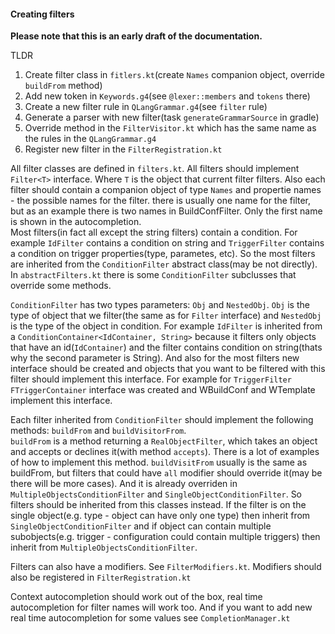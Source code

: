 #### Creating filters

**Please note that this is an early draft of the documentation.**

TLDR  
1) Create filter class in `fitlers.kt`(create `Names` companion object, override `buildFrom` method)
2) Add new token in `Keywords.g4`(see `@lexer::members` and `tokens` there)
3) Create a new filter rule in `QLangGrammar.g4`(see `filter` rule)
4) Generate a parser with new filter(task `generateGrammarSource` in gradle)
5) Override method in the `FilterVisitor.kt` which has the same name as the rules in the `QLangGrammar.g4`
6) Register new filter in the `FilterRegistration.kt`

All filter classes are defined in `filters.kt`. All filters should implement `Filter<T>` interface.
Where `T` is the object that current filter filters. Also each filter should contain a companion object of type `Names` and propertie names - the possible names for the filter.
there is usually one name for the filter, but as an example there is two names in BuildConfFilter. Only the first name is shown in the autocompletion.  
Most filters(in fact all except the string filters) contain a condition. For example `IdFilter` contains a condition on string and `TriggerFilter` contains a condition on trigger properties(type, parametes, etc).
So the most filters are inherited from the `ConditionFilter` abstract class(may be not directly). In `abstractFilters.kt` there is some `ConditionFilter` subclusses that override some methods.  

`ConditionFilter` has two types parameters: `Obj` and `NestedObj`. `Obj` is the type of object that we filter(the same as for `Filter` interface) and `NestedObj` is the type of the object in condition.
For example `IdFilter` is inherited from a `ConditionContainer<IdContainer, String>` because it filters only objects that have an id(`IdContainer`) and the filter contains condition on string(thats why the second parameter is String).
And also for the most filters new interface should be created and objects that you want to be filtered with this filter should implement this interface.
For example for `TriggerFilter` `FTriggerContainer` interface was created and WBuildConf and WTemplate implement this interface.

Each filter inherited from `ConditionFilter` should implement the following methods: `buildFrom` and `buildVisitorFrom`.  
`buildFrom` is a method returning a `RealObjectFilter`, which takes an object and accepts or declines it(with method `accepts`). There is a lot of examples of how to implement this method.
`buildVisitFrom` usually is the same as buildFrom, but filters that could have `all` modifier should override it(may be there will be more cases). And it is already overriden in `MultipleObjectsConditionFilter` and `SingleObjectConditionFilter`.
So filters should be inherited from this classes instead. If the filter is on the single object(e.g. type - object can have only one type) then inherit from `SingleObjectConditionFilter` and if object can contain multiple subobjects(e.g. trigger - configuration could contain multiple triggers) then inherit from `MultipleObjectsConditionFilter`.

Filters can also have a modifiers. See `FilterModifiers.kt`. Modifiers should also be registered in `FilterRegistration.kt`

Context autocompletion should work out of the box, real time autocompletion for filter names will work too. And if you want to add new real time autocompletion for some values see `CompletionManager.kt`